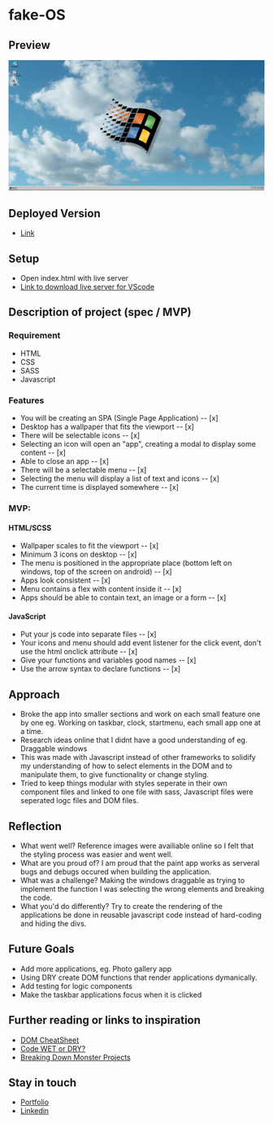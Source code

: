 # fake-OS

## Preview

![Screenshot](./screenshot/fake-os-thumbnail.png)


## Deployed Version

* [Link]( https://vercel.com/edrickhoo/fake-os)

## Setup

* Open index.html with live server
* [Link to download live server for VScode]( https://marketplace.visualstudio.com/items?itemName=ritwickdey.LiveServer)

## Description of project (spec / MVP)

### Requirement
* HTML
* CSS
* SASS
* Javascript

### Features
* You will be creating an SPA (Single Page Application) -- [x]
* Desktop has a wallpaper that fits the viewport -- [x]
* There will be selectable icons -- [x]
* Selecting an icon will open an "app", creating a modal to display some content -- [x]
* Able to close an app -- [x]
* There will be a selectable menu -- [x]
* Selecting the menu will display a list of text and icons -- [x]
* The current time is displayed somewhere -- [x]

### MVP:

#### HTML/SCSS
* Wallpaper scales to fit the viewport -- [x]
* Minimum 3 icons on desktop -- [x]
* The menu is positioned in the appropriate place (bottom left on windows, top of the screen on android) -- [x]
* Apps look consistent -- [x]
* Menu contains a flex with content inside it -- [x]
* Apps should be able to contain text, an image or a form -- [x]
#### JavaScript
* Put your js code into separate files -- [x]
* Your icons and menu should add event listener for the click event, don't use the html onclick attribute -- [x]
* Give your functions and variables good names -- [x]
* Use the arrow syntax to declare functions -- [x]

## Approach

* Broke the app into smaller sections and work on each small feature one by one eg. Working on taskbar, clock, startmenu, each small app one at a time.
* Research ideas online that I didnt have a good understanding of eg. Draggable windows
* This was made with Javascript instead of other frameworks to solidify my understanding of how to select elements in the DOM and to manipulate them, to give functionality or change styling.
* Tried to keep things modular with styles seperate in their own component files and linked to one file with sass, Javascript files were seperated logc files and DOM files.

## Reflection

*  What went well?  Reference images were availiable online so I felt that the styling process was easier and went well.
*  What are you proud of? I am proud that the paint app works as serveral bugs and debugs occured when building the application.
*  What was a challenge? Making the windows draggable as trying to implement the function I was selecting the wrong elements and breaking the code.
*  What you'd do differently? Try to create the rendering of the applications be done in reusable javascript code instead of hard-coding and hiding the divs.

## Future Goals

* Add more applications, eg. Photo gallery app
* Using DRY create DOM functions that render applications dymanically.
* Add testing for logic components
* Make the taskbar applications focus when it is clicked


## Further reading or links to inspiration

*  [DOM CheatSheet]( https://fundamentals.generalassemb.ly/11_unit/dom-cheatsheet.html)
*  [Code WET or DRY?]( https://dzone.com/articles/is-your-code-dry-or-wet#:~:text=DRY%20code%20is%20a%20software,t%20adhere%20to%20DRY%20principle.)
*  [Breaking Down Monster Projects]( https://www.informit.com/articles/article.aspx?p=2153472)

## Stay in touch

*  [Portfolio]( https://edric-khoo.vercel.app/)
*  [Linkedin]( https://www.linkedin.com/in/edric-khoo-98881b173/)


